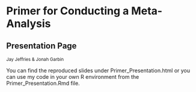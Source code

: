 # Primer for Conducting a Meta-Analysis
## Presentation Page
<sup> Jay Jeffries & Jonah Garbin </sup>

You can find the reproduced slides under Primer_Presentation.html or you can use my code in your own R environment from the Primer_Presentation.Rmd file.
